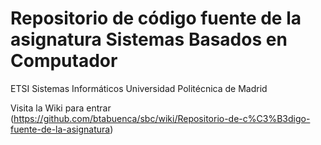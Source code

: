 # Repositorio de código fuente de la asignatura Sistemas Basados en Computador
ETSI Sistemas Informáticos
Universidad Politécnica de Madrid

Visita la Wiki para entrar (https://github.com/btabuenca/sbc/wiki/Repositorio-de-c%C3%B3digo-fuente-de-la-asignatura)
